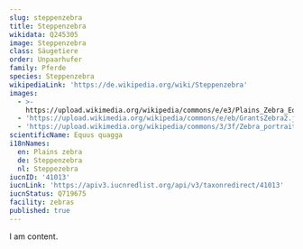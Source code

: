 ```yaml
---
slug: steppenzebra
title: Steppenzebra
wikidata: Q245305
image: Steppenzebra
class: Säugetiere
order: Unpaarhufer
family: Pferde
species: Steppenzebra
wikipediaLink: 'https://de.wikipedia.org/wiki/Steppenzebra'
images:
  - >-
    https://upload.wikimedia.org/wikipedia/commons/e/e3/Plains_Zebra_Equus_quagga.jpg
  - 'https://upload.wikimedia.org/wikipedia/commons/e/eb/GrantsZebra2.jpg'
  - 'https://upload.wikimedia.org/wikipedia/commons/3/3f/Zebra_portrait.jpg'
scientificName: Equus quagga
i18nNames:
  en: Plains zebra
  de: Steppenzebra
  nl: Steppezebra
iucnID: '41013'
iucnLink: 'https://apiv3.iucnredlist.org/api/v3/taxonredirect/41013'
iucnStatus: Q719675
facility: zebras
published: true
---
```


I am content.
